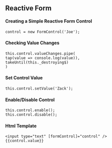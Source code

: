 ## Reactive Form

#### Creating a Simple Reactive Form Control
```
control = new FormControl('Joe');
```
#### Checking Value Changes
```
this.control.valueChanges.pipe(
tap(value => console.log(value)),
takeUntil(this._destroying$)
)
```
#### Set Control Value
```
this.control.setValue('Zack');
```
#### Enable/Disable Control
```
this.control.enable();
this.control.disable();
```
#### Html Template
```
<input type="text" [formControl]="control" />
{{control.value}} 
```
